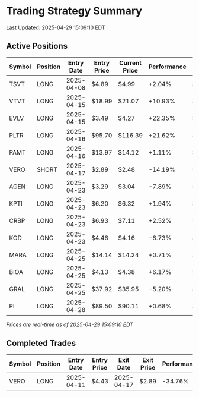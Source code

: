 # Trading Strategy Summary

Last Updated: 2025-04-29 15:09:10 EDT

## Active Positions

| Symbol | Position | Entry Date | Entry Price | Current Price | Performance | P/L per Share |
|--------|----------|------------|-------------|---------------|-------------|--------------|
| TSVT | LONG | 2025-04-08 | $4.89 | $4.99 | +2.04% | $+0.10 |
| VTVT | LONG | 2025-04-15 | $18.99 | $21.07 | +10.93% | $+2.08 |
| EVLV | LONG | 2025-04-15 | $3.49 | $4.27 | +22.35% | $+0.78 |
| PLTR | LONG | 2025-04-16 | $95.70 | $116.39 | +21.62% | $+20.69 |
| PAMT | LONG | 2025-04-16 | $13.97 | $14.12 | +1.11% | $+0.15 |
| VERO | SHORT | 2025-04-17 | $2.89 | $2.48 | -14.19% | $-0.41 |
| AGEN | LONG | 2025-04-23 | $3.29 | $3.04 | -7.89% | $-0.26 |
| KPTI | LONG | 2025-04-23 | $6.20 | $6.32 | +1.94% | $+0.12 |
| CRBP | LONG | 2025-04-23 | $6.93 | $7.11 | +2.52% | $+0.18 |
| KOD | LONG | 2025-04-23 | $4.46 | $4.16 | -6.73% | $-0.30 |
| MARA | LONG | 2025-04-25 | $14.14 | $14.24 | +0.71% | $+0.10 |
| BIOA | LONG | 2025-04-25 | $4.13 | $4.38 | +6.17% | $+0.25 |
| GRAL | LONG | 2025-04-25 | $37.92 | $35.95 | -5.20% | $-1.97 |
| PI | LONG | 2025-04-28 | $89.50 | $90.11 | +0.68% | $+0.61 |

*Prices are real-time as of 2025-04-29 15:09:10 EDT*

## Completed Trades

| Symbol | Position | Entry Date | Entry Price | Exit Date | Exit Price | Performance |
|--------|----------|------------|-------------|-----------|------------|-------------|
| VERO | LONG | 2025-04-11 | $4.43 | 2025-04-17 | $2.89 | -34.76% |